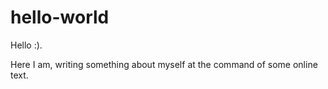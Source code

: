 # hello-world

Hello :).

Here I am, writing something about myself at the command of some online text.
